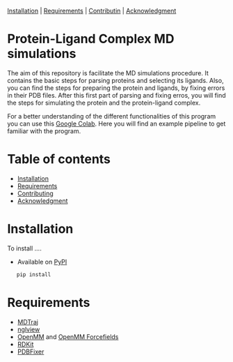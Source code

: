 [Installation](#installation) |  [Requirements](#requirements) | [Contributin](#contributing) |  [Acknowledgment](#acknowledgment)

Protein-Ligand Complex MD simulations
=================
The aim of this repository is facilitate the MD simulations procedure. It contains the basic steps for parsing proteins and selecting its ligands. Also, you can find the steps for preparing the protein and ligands, by fixing errors in their PDB files. After this first part of parsing and fixing erros, you will find the steps for simulating the protein and the protein-ligand complex.

For a better understanding of the different functionalities of this program you can use this [Google Colab](https://colab.research.google.com/drive/1x0s3Ui5VQVVR1Esj5_JbqmH5w-PkJGl5?usp=sharing). Here you will find an example pipeline to get familiar with the program.

Table of contents
=================

* [Installation](#installation)
* [Requirements](#requirements)
* [Contributing](#contributing)
* [Acknowledgment](#acknowledgment)


Installation
============
To install ....

- Available on [PyPI](https://pypi.python.org/pypi/nglview/)

```bash
   pip install 
```

Requirements
=================
* [MDTraj](https://github.com/mdtraj/mdtraj)
* [nglview](https://github.com/nglviewer/nglview)
* [OpenMM](https://github.com/openmm/openmm) and [OpenMM Forcefields](https://github.com/openmm/openmmforcefields)
* [RDKit](https://github.com/rdkit/rdkit)
* [PDBFixer](https://github.com/openmm/pdbfixer)


